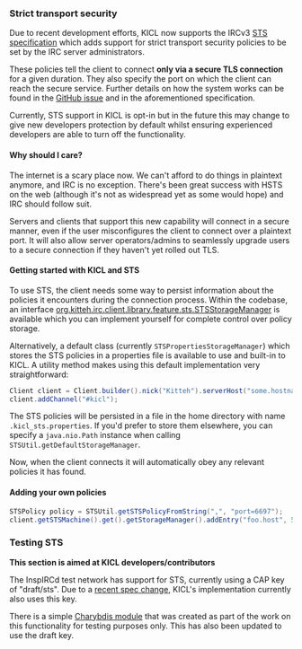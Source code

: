 ### Strict transport security

Due to recent development efforts, KICL now supports the IRCv3
[STS specification](https://ircv3.net/specs/core/sts-3.3.html) which adds support for strict transport security
policies to be set by the IRC server administrators.

These policies tell the client to connect **only via a secure TLS connection** for a given duration. They also specify
the port on which the client can reach the secure service. Further details on how the system works can be found in the
[GitHub issue](https://github.com/KittehOrg/KittehIRCClientLib/issues/139) and in the aforementioned specification.

Currently, STS support in KICL is opt-in but in the future this may change to give new developers protection by default
whilst ensuring experienced developers are able to turn off the functionality.

#### Why should I care?

The internet is a scary place now. We can't afford to do things in plaintext anymore, and IRC is no exception.
There's been great success with HSTS on the web (although it's not as widespread yet as some would hope) and
IRC should follow suit.

Servers and clients that support this new capability will connect in a secure manner, even if the user misconfigures
the client to connect over a plaintext port. It will also allow server operators/admins to seamlessly upgrade users to
a secure connection if they haven't yet rolled out TLS.

#### Getting started with KICL and STS

To use STS, the client needs some way to persist information about the policies it encounters during the connection
process. Within the codebase, an interface [org.kitteh.irc.client.library.feature.sts.STSStorageManager](http://kittehorg.github.io/KittehIRCClientLib/org/kitteh/irc/client/library/feature/sts/STSStorageManager.html)
is available which you can implement yourself for complete control over policy storage.

Alternatively, a default class (currently `STSPropertiesStorageManager`) which stores the STS policies in a properties
file is available to use and built-in to KICL. A utility method makes using this default implementation very straightforward:

```java
Client client = Client.builder().nick("Kitteh").serverHost("some.hostname.irc.com").stsStorageManager(STSUtil.getDefaultStorageManager()).build();
client.addChannel("#kicl");
```

The STS policies will be persisted in a file in the home directory with name `.kicl_sts.properties`. If you'd prefer to
store them elsewhere, you can specify a `java.nio.Path` instance when calling `STSUtil.getDefaultStorageManager`.

Now, when the client connects it will automatically obey any relevant policies it has found.

#### Adding your own policies

```java
STSPolicy policy = STSUtil.getSTSPolicyFromString(",", "port=6697");
client.getSTSMachine().get().getStorageManager().addEntry("foo.host", 5000, policy);
```

### Testing STS

**This section is aimed at KICL developers/contributors**

The InspIRCd test network has support for STS, currently using a CAP key of "draft/sts". Due to a
[recent spec change](https://github.com/ircv3/ircv3-specifications/commit/c0fcd05aceaa7f117d438ebc31814e1d49226967),
KICL's implementation currently also uses this key.

There is a simple [Charybdis module](https://github.com/lol768/charybdis/blob/release/4/extensions/sts_module.c)
that was created as part of the work on this functionality for testing purposes only. This has also been updated
to use the draft key.
